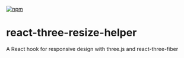 [![npm](https://img.shields.io/npm/v/react-three-resize-helper.svg)](https://www.npmjs.com/package/react-three-resize-helper)

# react-three-resize-helper
A React hook for responsive design with three.js and react-three-fiber
